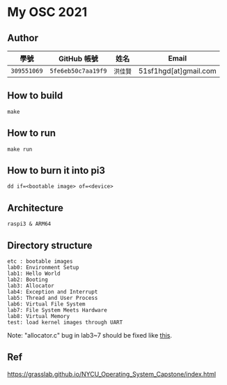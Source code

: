 # My OSC 2021

## Author

| 學號 | GitHub 帳號 | 姓名 | Email |
| --- | ----------- | --- | --- |
|`309551069`| `5fe6eb50c7aa19f9` | `洪佳賢` | 51sf1hgd[at]gmail.com |

## How to build

`make`

## How to run

`make run`

## How to burn it into pi3

`dd if=<bootable image> of=<device>`

## Architecture

`raspi3 & ARM64`

## Directory structure

```
etc : bootable images
lab0: Environment Setup
lab1: Hello World
lab2: Booting
lab3: Allocator
lab4: Exception and Interrupt
lab5: Thread and User Process
lab6: Virtual File System
lab7: File System Meets Hardware
lab8: Virtual Memory
test: load kernel images through UART
```
Note: "allocator.c" bug in lab3~7 should be fixed like [this](https://github.com/5fe6eb50c7aa19f9/osc2021/commit/79247a5deac6a71291aea3e32e859e7b60b9c6b6#diff-31bc1c4fe8a5f13a3f69fb892b84587e3be0c7069e3455e3b14d7a5480ac59b9).

## Ref
https://grasslab.github.io/NYCU_Operating_System_Capstone/index.html
